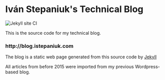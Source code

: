 # Iván Stepaniuk's Technical Blog

![Jekyll site CI](https://github.com/istepaniuk/istepaniuk-com/workflows/Jekyll%20site%20CI/badge.svg)

This is the source code for my technical blog. 

<h3>
http://blog.istepaniuk.com
</h3>

The blog is a static web page generated from this source code by [Jekyll](http://jekyllrb.com/)

All articles from before 2015 were imported from my previous Wordpress-based blog.

